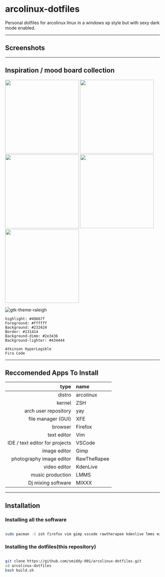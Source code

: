 # arcolinux-dotfiles
Personal dotfiles for arcolinux linux in a windows xp style but with sexy dark mode enabled.

---
## Screenshots

---
## Inspiration / mood board collection

<img src="https://upload.wikimedia.org/wikipedia/en/6/64/Windows_XP_Luna.png" height="240px"></img>
<img src="https://images-wixmp-ed30a86b8c4ca887773594c2.wixmp.com/i/5d8eee3c-d635-410c-833f-2e04834df0a6/d6rvbgd-04bce6a2-6cc8-401d-909b-d7de6fce1bf4.png" height="240px"></img>
<img src="https://images-wixmp-ed30a86b8c4ca887773594c2.wixmp.com/i/d03e388b-94cc-4ad8-901b-17638e49dd84/d1dp8vo-45b1935d-6dd4-42f9-97d6-4a38a0e24156.png" height="240px"></img>
<img src="https://raw.githubusercontent.com/thesquash/gtk-theme-raleigh/master/screenshots/Raleigh-MATE-1-26.png" height="240px"></img>
<img src="https://raw.githubusercontent.com/thesquash/gtk-theme-raleigh/master/screenshots/Raleigh-Dark-MATE-1-26.png" height="240px"></img>

![gtk-theme-raleigh]("https://github.com/thesquash/gtk-theme-raleigh")

```color
highlight: #49667f
Foreground: #ffffff
Background: #232424
Border: #131414
Background-dimm: #2e3436
Background-lighter: #434444
```

```font
Atkinson HyperLegible
Fira Code
```

---
## Reccomended Apps To Install

| type    |  name  |
|--------:|:-------|
| distro  | arcolinux |
| kernel  | ZSH |
| arch user repository | yay |
| file manager (GUI)| XFE |
| browser | Firefox |
| text editor | Vim |
| IDE / text editor for projects | VSCode |
| image editor | Gimp |
| photography image editor| RawTheRapee|
| video editor | KdenLive |
| music production | LMMS |
| Dj mixing software| MIXXX|

---

## Installation

### Installing all the software
```bash

sudo pacman -S zsh firefox vim gimp vscode rawtherapee kdenlive lmms mixxx yay

```

### Installing the dotfiles(this repository)
```bash

git clone https://github.com/smiddy-001/arcolinux-dotfiles.git
cd arcolinux-dotfiles
bash build.sh

```
